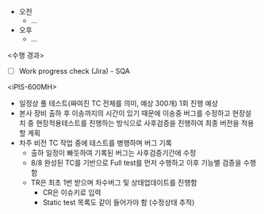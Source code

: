 - 오전
	- ...
- 오후
	- ...

<수행 경과>
- [ ] Work progress check (Jira) - SQA

\<iPIS-600MH>
- 일정상 풀 테스트(짜여진 TC 전체를 의미, 예상 300개) 1회 진행 예상
- 본사 장비 출하 후 이송까지의 시간이 있기 때문에 이송중 버그를 수정하고 현장설치 중 현장적용테스트를 진행하는 방식으로 사후검증을 진행하여 최종 버전을 적용할 계획
- 차주 비전 TC 작업 중에 테스트를 병행하며 버그 기록
	- 출하 일정이 빠듯하여 기록된 버그는 사후검증기간에 수정
	- 8/8 완성된 TC를 기반으로 Full test를 먼저 수행하고 이후 기능별 검증을 수행함
	- TR은 최초 1번 받으며 차수버그 및 상태업데이트를 진행함
		- CR은 이슈키로 입력
		- Static test 목록도 같이 들어가야 함 (수정상태 추적)